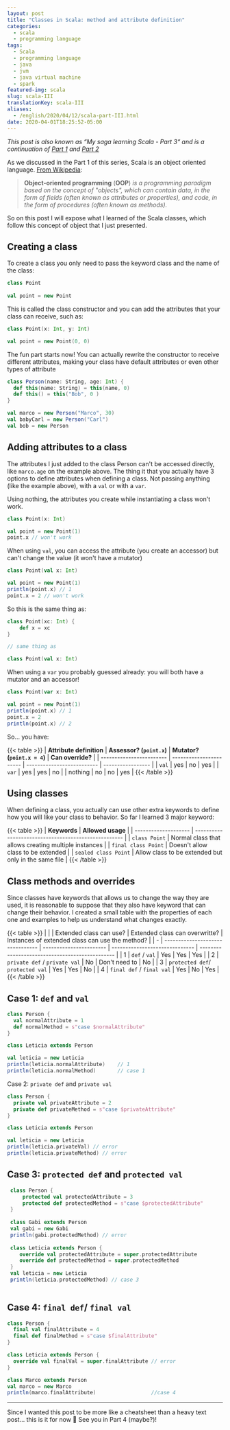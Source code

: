 ```yaml
---
layout: post
title: "Classes in Scala: method and attribute definition"
categories:
  - scala
  - programming language
tags:
  - Scala
  - programming language
  - java
  - jvm
  - java virtual machine
  - spark
featured-img: scala
slug: scala-III
translationKey: scala-III
aliases: 
  - /english/2020/04/12/scala-part-III.html
date: 2020-04-01T18:25:52-05:00
---
```


*This post is also known as “My saga learning Scala - Part 3“ and is a continuation of* [*Part 1*](https://leportella.com/english/2020/03/08/scala-part-I.html) *and* [*Part 2*](https://leportella.com/english/2020/04/01/scala-part-II.html)
<!--more-->
As we discussed in the Part 1 of this series, Scala is an object oriented language. [From Wikipedia](https://en.wikipedia.org/wiki/Object-oriented_programming):


> **Object-oriented programming** (**OOP**) *is a programming paradigm based on the concept of "objects", which can contain data, in the form of fields (often known as attributes or properties), and code, in the form of procedures (often known as methods).*


So on this post I will expose what I learned of the Scala classes, which follow this concept of object that I just presented.


## Creating a class

To create a class you only need to pass the keyword class and the name of the class:

```scala
class Point
    
val point = new Point
```

This is called the class constructor and you can add the attributes that your class can receive, such as:


```scala
class Point(x: Int, y: Int) 

val point = new Point(0, 0)
```

The fun part starts now! You can actually rewrite the constructor to receive different attributes, making your class have default attributes or even other types of attribute


```scala
class Person(name: String, age: Int) {
  def this(name: String) = this(name, 0)
  def this() = this("Bob", 0 )
}

val marco = new Person("Marco", 30)
val babyCarl = new Person("Carl")
val bob = new Person
```



## Adding attributes to a class

The attributes I just added to the class Person can't be accessed directly, like `marco.age` on the example above. The thing it that you actually have 3 options to define attributes when defining a class. Not passing anything (like the example above), with a `val` or with a `var`.

Using nothing, the attributes you create while instantiating a class won't work.

```scala
class Point(x: Int)

val point = new Point(1)
point.x // won't work
```

When using `val`, you can access the attribute (you create an accessor) but can't change the value (it won't have a mutator)

```scala
class Point(val x: Int)

val point = new Point(1)
println(point.x) // 1
point.x = 2 // won't work
```

So this is the same thing as:

```scala
class Point(xc: Int) {
    def x = xc
}

// same thing as

class Point(val x: Int)
```


When using a `var` you probably guessed already: you will both have a mutator and an accessor!


```scala
class Point(var x: Int)

val point = new Point(1)
println(point.x) // 1
point.x = 2 
println(point.x) // 2
```

So… you have:

{{< table >}}
| **Attribute definition** | **Assessor? (`point.x`)** | **Mutator? (`point.x = 4`)** | **Can override?** |
| ------------------------ | ----------------------- | -------------------------- | ----------------- |
| `val`                    | yes                     | no                         | yes               |
| `var`                    | yes                     | yes                        | no                |
| nothing                  | no                      | no                         | yes               |
{{< /table >}}

## Using classes

When defining a class, you actually can use other extra keywords to define how you will like your class to behavior. So far I learned 3 major keyword:

{{< table >}}
| **Keywords**         | **Allowed usage**                                    |
| -------------------- | ---------------------------------------------------- |
| `class Point`        | Normal class that allows creating multiple instances |
| `final class Point`  | Doesn't allow class to be extended                   |
| `sealed class Point` | Allow class to be extended but only in the same file |
{{< /table >}}


## Class methods and overrides

Since classes have keywords that allows us to change the way they are used, it is reasonable to suppose that they also have keyword that can change their behavior. I created a small table with the properties of each one and examples to help us understand what changes exactly.

{{< table >}}
|   |                                  | Extended class can use? | Extended class can overwritte? | Instances of extended class can use the method? |
| - | -------------------------------- | ----------------------- | ------------------------------ | ----------------------------------------------- |
| 1 | `def` / `val`                    | Yes                     | Yes                            | Yes                                             |
| 2 | `private def` / `private val`    | No                      | Don't need to                  | No                                              |
| 3 | `protected def`/ `protected val` | Yes                     | Yes                            | No                                              |
| 4 | `final def` / `final val`        | Yes                     | No                             | Yes                                             |
{{< /table >}}


## Case 1: `def` and `val`


```scala
class Person {
  val normalAttribute = 1
  def normalMethod = s"case $normalAttribute"
}

class Leticia extends Person

val leticia = new Leticia
println(leticia.normalAttribute)    // 1
println(leticia.normalMethod)       // case 1
```

Case 2: `private def` and `private val`


```scala
class Person {
  private val privateAttribute = 2
  private def privateMethod = s"case $privateAttribute"
}

class Leticia extends Person

val leticia = new Leticia
println(leticia.privateVal) // error
println(leticia.privateMethod) // error
```



## Case 3: `protected def` and `protected val`


```scala
 class Person {
     protected val protectedAttribute = 3
     protected def protectedMethod = s"case $protectedAttribute"
 }
 
 class Gabi extends Person
 val gabi = new Gabi
 println(gabi.protectedMethod) // error
 
 class Leticia extends Person {
    override val protectedAttribute = super.protectedAttribute
    override def protectedMethod = super.protectedMethod
 }
 val leticia = new Leticia
 println(leticia.protectedMethod) // case 3
 
```


## Case 4: `final def`/ `final val`

```scala
class Person {
  final val finalAttribute = 4
  final def finalMethod = s"case $finalAttribute"
}

class Leticia extends Person {
  override val finalVal = super.finalAttribute // error
}

class Marco extends Person
val marco = new Marco
println(marco.finalAttribute)                  //case 4
```


----------

Since I wanted this post to be more like a cheatsheet than a heavy text post… this is it for now 🙂 See you in Part 4 (maybe?)! 

